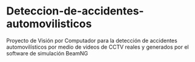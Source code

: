 # Deteccion-de-accidentes-automovilisticos
Proyecto de Visión por Computador para la detección de accidentes automovilísticos por medio de videos de CCTV reales y generados por el software de simulación BeamNG
